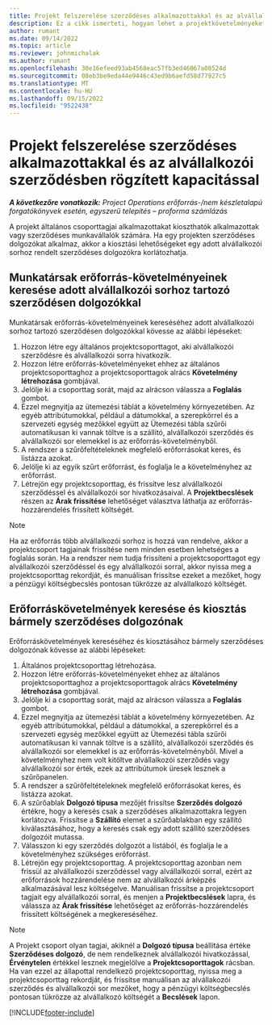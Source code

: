 ```yaml
---
title: Projekt felszerelése szerződéses alkalmazottakkal és az alvállalkozói szerződésben rögzített kapacitással
description: Ez a cikk ismerteti, hogyan lehet a projektkövetelményeket szerződéses dolgozók vagy alvállalkozói kapacitás használatával kiosztani a Microsoft Dynamics 365 Project Operations alkalmazásban.
author: rumant
ms.date: 09/14/2022
ms.topic: article
ms.reviewer: johnmichalak
ms.author: rumant
ms.openlocfilehash: 30e16efeed93ab4568eac57fb3ed46067a08524d
ms.sourcegitcommit: 08eb3be9eda44e9446c43ed9b6aefd58d77927c5
ms.translationtype: MT
ms.contentlocale: hu-HU
ms.lasthandoff: 09/15/2022
ms.locfileid: "9522438"
---
```

# <a name="staffing-a-project-with-contract-workers-and-subcontracted-capacity"></a>Projekt felszerelése szerződéses alkalmazottakkal és az alvállalkozói szerződésben rögzített kapacitással

_**A következőre vonatkozik:** Project Operations erőforrás-/nem készletalapú forgatókönyvek esetén, egyszerű telepítés – proforma számlázás_

A projekt általános csoporttagjai alkalmazottakat kioszthatók alkalmazottak vagy szerződéses munkavállalók számára. Ha egy projekten szerződéses dolgozókat alkalmaz, akkor a kiosztási lehetőségeket egy adott alvállalkozói sorhoz rendelt szerződéses dolgozókra korlátozhatja. 

## <a name="search-for-staff-resource-requirements-with-contract-workers-that-belong-to-a-specific-subcontract-line"></a>Munkatársak erőforrás-követelményeinek keresése adott alvállalkozói sorhoz tartozó szerződésen dolgozókkal

Munkatársak erőforrás-követelményeinek kereséséhez adott alvállalkozói sorhoz tartozó szerződésen dolgozókkal kövesse az alábbi lépéseket:

1. Hozzon létre egy általános projektcsoporttagot, aki alvállalkozói szerződésre és alvállalkozói sorra hivatkozik.
2. Hozzon létre erőforrás-követelményeket ehhez az általános projektcsoporttaghoz a projektcsoporttagok alrács **Követelmény létrehozása** gombjával.
3. Jelölje ki a csoporttag sorát, majd az alrácson válassza a **Foglalás** gombot. 
4. Ezzel megnyitja az ütemezési táblát a követelmény környezetében. Az egyéb attribútumokkal, például a dátumokkal, a szerepkörrel és a szervezeti egység mezőkkel együtt az Ütemezési tábla szűrői automatikusan ki vannak töltve is a szállító, alvállalkozói szerződés és alvállalkozói sor elemekkel is az erőforrás-követelményből.
5. A rendszer a szűrőfeltételeknek megfelelő erőforrásokat keres, és listázza azokat. 
6. Jelölje ki az egyik szűrt erőforrást, és foglalja le a követelményhez az erőforrást. 
7. Létrejön egy projektcsoporttag, és frissítve lesz alvállalkozói szerződéssel és alvállalkozói sor hivatkozásaival. A **Projektbecslések** részen az **Árak frissítése** lehetőséget választva láthatja az erőforrás-hozzárendelés frissített költségét. 

> [!NOTE]
> Ha az erőforrás több alvállalkozói sorhoz is hozzá van rendelve, akkor a projektcsoport tagjainak frissítése nem minden esetben lehetséges a foglalás során. Ha a rendszer nem tudja frissíteni a projektcsoporttagot egy alvállalkozói szerződéssel és egy alvállalkozói sorral, akkor nyissa meg a projektcsoporttag rekordját, és manuálisan frissítse ezeket a mezőket, hogy a pénzügyi költségbecslés pontosan tükrözze az alvállalkozó költségét.

## <a name="search-for-and-staff-resource-requirements-with-any-contract-worker"></a>Erőforráskövetelmények keresése és kiosztás bármely szerződéses dolgozónak

Erőforráskövetelmények kereséséhez és kiosztásához bármely szerződéses dolgozónak kövesse az alábbi lépéseket:

1. Általános projektcsoporttag létrehozása.
2. Hozzon létre erőforrás-követelményeket ehhez az általános projektcsoporttaghoz a projektcsoporttagok alrács **Követelmény létrehozása** gombjával.
3. Jelölje ki a csoporttag sorát, majd az alrácson válassza a **Foglalás** gombot. 
4. Ezzel megnyitja az ütemezési táblát a követelmény környezetében. Az egyéb attribútumokkal, például a dátumokkal, a szerepkörrel és a szervezeti egység mezőkkel együtt az Ütemezési tábla szűrői automatikusan ki vannak töltve is a szállító, alvállalkozói szerződés és alvállalkozói sor elemekkel is az erőforrás-követelményből. Mivel a követelményhez nem volt kitöltve alvállalkozói szerződés vagy alvállalkozói sor érték, ezek az attribútumok üresek lesznek a szűrőpanelen.
5. A rendszer a szűrőfeltételeknek megfelelő erőforrásokat keres, és listázza azokat.
6. A szűrőablak **Dolgozó típusa** mezőjét frissítse **Szerződés dolgozó** értékre, hogy a keresés csak a szerződéses alkalmazottakra legyen korlátozva. Frissítse a **Szállító** elemet a szűrőablakban egy szállító kiválasztásához, hogy a keresés csak egy adott szállító szerződéses dolgozóit mutassa.
7. Válasszon ki egy szerződés dolgozót a listából, és foglalja le a követelményhez szükséges erőforrást.
8. Létrejön egy projektcsoporttag. A projektcsoporttag azonban nem frissül az alvállalkozói szerződéssel vagy alvállalkozói sorral, ezért az erőforrások hozzárendelése nem az alvállalkozói árképzés alkalmazásával lesz költségelve. Manuálisan frissítse a projektcsoport tagjait egy alvállalkozói sorral, és menjen a **Projektbecslések** lapra, és válassza az **Árak frissítése** lehetőséget az erőforrás-hozzárendelés frissített költségének a megkereséséhez.

> [!NOTE]
> A Projekt csoport olyan tagjai, akiknél a **Dolgozó típusa** beállítása értéke **Szerződéses dolgozó**, de nem rendelkeznek alvállalkozói hivatkozással, **Érvénytelen** értékkel lesznek megjelölve a **Projektcsoporttagok** rácsban. Ha van ezzel az állapottal rendelkező projektcsoporttag, nyissa meg a projektcsoporttag rekordját, és frissítse manuálisan az alvállakozói szerződés és alvállalkozói sor mezőket, hogy a pénzügyi költségbecslés pontosan tükrözze az alvállalkozó költségét a **Becslések** lapon. 


[!INCLUDE[footer-include](../../includes/footer-banner.md)]
